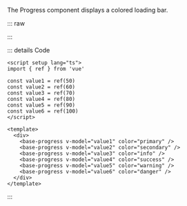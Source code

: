 The Progress component displays a colored loading bar.

::: raw

<ClientOnly>
  <ProgressColor />
</ClientOnly>

:::

::: details Code

```vue
<script setup lang="ts">
import { ref } from 'vue'

const value1 = ref(50)
const value2 = ref(60)
const value3 = ref(70)
const value4 = ref(80)
const value5 = ref(90)
const value6 = ref(100)
</script>

<template>
  <div>
    <base-progress v-model="value1" color="primary" />
    <base-progress v-model="value2" color="secondary" />
    <base-progress v-model="value3" color="info" />
    <base-progress v-model="value4" color="success" />
    <base-progress v-model="value5" color="warning" />
    <base-progress v-model="value6" color="danger" />
  </div>
</template>
```

:::
